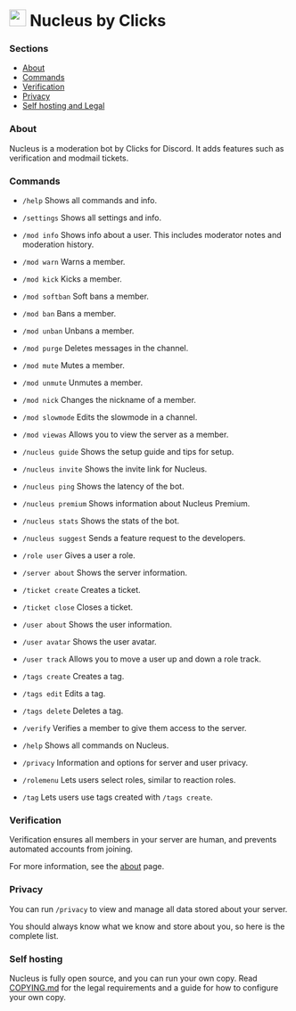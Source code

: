 # <img height="30px" src="https://assets.clicks.codes/web/logos/nucleus.svg" /> Nucleus by Clicks

### Sections

- [About](#about)
- [Commands](#commands)
- [Verification](#verification)
- [Privacy](#privacy)
- [Self hosting and Legal](#self-hosting)

### About

Nucleus is a moderation bot by Clicks for Discord. It adds features such as verification and modmail tickets.

### Commands

- `/help` Shows all commands and info.
- `/settings` Shows all settings and info.

- `/mod info` Shows info about a user. This includes moderator notes and moderation history.
- `/mod warn` Warns a member.
- `/mod kick` Kicks a member.
- `/mod softban` Soft bans a member.
- `/mod ban` Bans a member.
- `/mod unban` Unbans a member.
- `/mod purge` Deletes messages in the channel.
- `/mod mute` Mutes a member.
- `/mod unmute` Unmutes a member.
- `/mod nick` Changes the nickname of a member.
- `/mod slowmode` Edits the slowmode in a channel.
- `/mod viewas` Allows you to view the server as a member.

- `/nucleus guide` Shows the setup guide and tips for setup.
- `/nucleus invite` Shows the invite link for Nucleus.
- `/nucleus ping` Shows the latency of the bot.
- `/nucleus premium` Shows information about Nucleus Premium.
- `/nucleus stats` Shows the stats of the bot.
- `/nucleus suggest` Sends a feature request to the developers.

- `/role user` Gives a user a role.

- `/server about` Shows the server information.

- `/ticket create` Creates a ticket.
- `/ticket close` Closes a ticket.

- `/user about` Shows the user information.
- `/user avatar` Shows the user avatar.
- `/user track` Allows you to move a user up and down a role track.

- `/tags create` Creates a tag.
- `/tags edit` Edits a tag.
- `/tags delete` Deletes a tag.

- `/verify` Verifies a member to give them access to the server.
- `/help` Shows all commands on Nucleus.
- `/privacy` Information and options for server and user privacy.
- `/rolemenu` Lets users select roles, similar to reaction roles.
- `/tag` Lets users use tags created with `/tags create`.


### Verification

Verification ensures all members in your server are human, and prevents automated accounts from joining.

For more information, see the [about](https://clicks.codes/nucleus/verify/about) page.

### Privacy

You can run `/privacy` to view and manage all data stored about your server.

You should always know what we know and store about you, so here is the complete list.

### Self hosting

Nucleus is fully open source, and you can run your own copy. Read [COPYING.md](https://github.com/ClicksMinutePer/Nucleus/blob/development/COPYING.md) for the legal requirements and a guide for how to configure your own copy.
